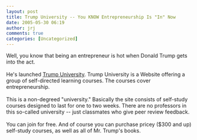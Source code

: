 ```yaml
---
layout: post
title: Trump University -- You KNOW Entrepreneurship Is "In" Now
date: 2005-05-30 06:19
author: jrj
comments: true
categories: [Uncategorized]
---
```

Well, you know that being an entrepreneur is hot when Donald Trump gets into the act.<br /><br />He's launched <a href="http://www.trumpuniversity.com/">Trump University</a>.  Trump University is a Website offering a group of self-directed learning courses.  The courses cover entrepreneurship.<br /><br />This is a non-degreed "university." Basically the site consists of self-study courses designed to last for one to two weeks. There are no professors in this so-called university -- just classmates who give peer review feedback.<br /><br />You can join for free. And of course you can purchase pricey ($300 and up) self-study courses, as well as all of Mr. Trump's books.
